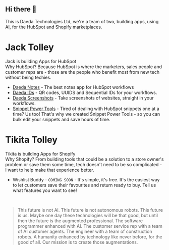 ## Hi there 👋
This is Daeda Technologies Ltd, we're a team of two, building apps, using AI, for the HubSpot and Shopify marketplaces.

# Jack Tolley
Jack is building Apps for HubSpot<br>
Why HubSpot? Because HubSpot is where the marketers, sales people and customer reps are - those are the people who benefit most from new tech without being techies.
- [Daeda Notes](https://daeda.tech/hubspot-apps/daeda-notes/install/) - The best notes app for HubSpot workflows
- [Daeda IDs](https://daeda.tech/hubspot-apps/daeda-ids/install/) - QR codes, UUIDS and Sequential IDs for your workflows.
- [Daeda Screenshots](https://daeda.tech/hubspot-apps/daeda-screenshots/install/) - Take screenshots of websites, straight in your workflows.
- [Snippet Power Tools](https://snippetpowertools.com/) - Tired of dealing with HubSpot snippets one at a time? Us too! That's why we created Snippet Power Tools - so you can bulk edit your snippets and save hours of time.

# Tikita Tolley
Tikita is building Apps for Shopify<br>
Why Shopify? From building tools that could be a solution to a store owner's problem or save them some time, tech doesn't need to be so complicated - I want to help make that experience better.
- Wishlist Buddy - ```COMING SOON``` - It's simple, it's free. It's the easiest way to let customers save their favourites and return ready to buy. Tell us what features you want to see!
<br>

> This future is not AI.
> This future is not autonomous robots.
> This future is us.
> Maybe one day these technologies will be that good, but until then the future is the augmented professional.
> The software programmer enhanced with AI.
> The customer service rep with a team of AI customer agents.
> The engineer with a team of construction robots.
> A humanity enhanced by technology like never before, for the good of all.
> Our mission is to create those augmentations.

